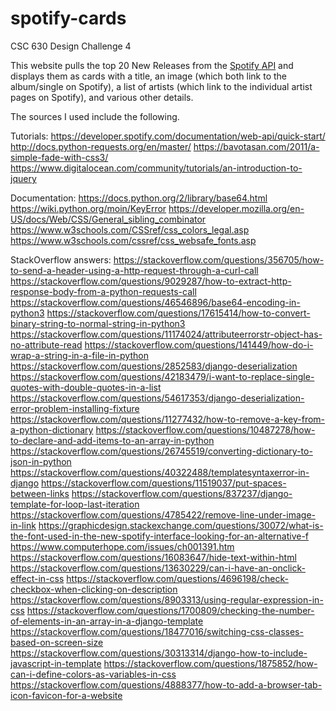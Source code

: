 # spotify-cards
CSC 630 Design Challenge 4

This website pulls the top 20 New Releases from the [Spotify API](https://api.spotify.com) and displays them as cards with a title, an image (which both link to the album/single on Spotify), a list of artists (which link to the individual artist pages on Spotify), and various other details.

The sources I used include the following.

Tutorials:
https://developer.spotify.com/documentation/web-api/quick-start/
http://docs.python-requests.org/en/master/
https://bavotasan.com/2011/a-simple-fade-with-css3/
https://www.digitalocean.com/community/tutorials/an-introduction-to-jquery

Documentation:
https://docs.python.org/2/library/base64.html
https://wiki.python.org/moin/KeyError
https://developer.mozilla.org/en-US/docs/Web/CSS/General_sibling_combinator
https://www.w3schools.com/CSSref/css_colors_legal.asp
https://www.w3schools.com/cssref/css_websafe_fonts.asp

StackOverflow answers:
https://stackoverflow.com/questions/356705/how-to-send-a-header-using-a-http-request-through-a-curl-call
https://stackoverflow.com/questions/9029287/how-to-extract-http-response-body-from-a-python-requests-call
https://stackoverflow.com/questions/46546896/base64-encoding-in-python3
https://stackoverflow.com/questions/17615414/how-to-convert-binary-string-to-normal-string-in-python3
https://stackoverflow.com/questions/11174024/attributeerrorstr-object-has-no-attribute-read
https://stackoverflow.com/questions/141449/how-do-i-wrap-a-string-in-a-file-in-python
https://stackoverflow.com/questions/2852583/django-deserialization
https://stackoverflow.com/questions/42183479/i-want-to-replace-single-quotes-with-double-quotes-in-a-list
https://stackoverflow.com/questions/54617353/django-deserialization-error-problem-installing-fixture
https://stackoverflow.com/questions/11277432/how-to-remove-a-key-from-a-python-dictionary
https://stackoverflow.com/questions/10487278/how-to-declare-and-add-items-to-an-array-in-python
https://stackoverflow.com/questions/26745519/converting-dictionary-to-json-in-python
https://stackoverflow.com/questions/40322488/templatesyntaxerror-in-django
https://stackoverflow.com/questions/11519037/put-spaces-between-links
https://stackoverflow.com/questions/837237/django-template-for-loop-last-iteration
https://stackoverflow.com/questions/4785422/remove-line-under-image-in-link
https://graphicdesign.stackexchange.com/questions/30072/what-is-the-font-used-in-the-new-spotify-interface-looking-for-an-alternative-f
https://www.computerhope.com/issues/ch001391.htm
https://stackoverflow.com/questions/16083647/hide-text-within-html
https://stackoverflow.com/questions/13630229/can-i-have-an-onclick-effect-in-css
https://stackoverflow.com/questions/4696198/check-checkbox-when-clicking-on-description
https://stackoverflow.com/questions/8903313/using-regular-expression-in-css
https://stackoverflow.com/questions/1700809/checking-the-number-of-elements-in-an-array-in-a-django-template
https://stackoverflow.com/questions/18477016/switching-css-classes-based-on-screen-size
https://stackoverflow.com/questions/30313314/django-how-to-include-javascript-in-template
https://stackoverflow.com/questions/1875852/how-can-i-define-colors-as-variables-in-css
https://stackoverflow.com/questions/4888377/how-to-add-a-browser-tab-icon-favicon-for-a-website
